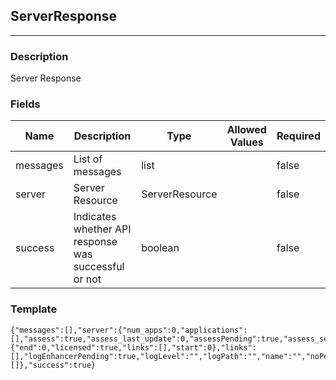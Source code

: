 ## ServerResponse
---
### Description
Server Response
### Fields
| Name | Description | Type | Allowed Values | Required |
| ---- | ----------- | ---- | -------------- | -------- |
| messages | List of messages | list |  | false |
| server | Server Resource | ServerResource |  | false |
| success | Indicates whether API response was successful or not | boolean |  | false |
### Template
```
{"messages":[],"server":{"num_apps":0,"applications":[],"assess":true,"assess_last_update":0,"assessPending":true,"assess_sensors":true,"defend":true,"defendPending":true,"defend_sensors":true,"defense_last_update":0,"agent_version":"","environment":"","has_instrumentation_conflict":true,"hostname":"","language":"","last_activity":0,"last_startup":0,"latest_agent_version":"","license":{"end":0,"licensed":true,"links":[],"start":0},"links":[],"logEnhancerPending":true,"logLevel":"","logPath":"","name":"","noPending":true,"out_of_date":true,"server_id":0,"path":"","type":"","status":"","syslog_enabled":true,"syslog_ip_address":"","tags":[]},"success":true}
```
